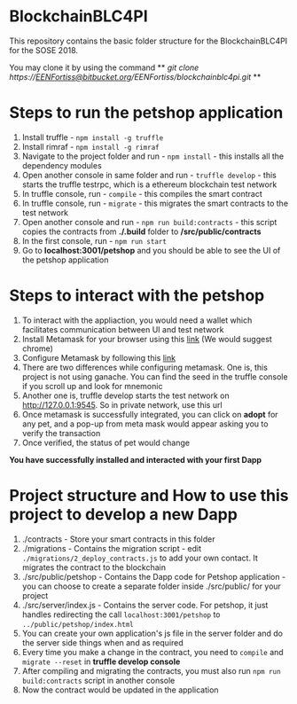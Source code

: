 # BlockchainBLC4PI
This repository contains the basic folder structure for the BlockchainBLC4PI for the SOSE 2018.

You may clone it by using the command ** *git clone https://EENFortiss@bitbucket.org/EENFortiss/blockchainblc4pi.git* **

# Steps to run the petshop application
1. Install truffle - `npm install -g truffle`
2. Install rimraf - `npm install -g rimraf`
3. Navigate to the project folder and run - `npm install` - this installs all the dependency modules
4. Open another console in same folder and run - `truffle develop` - this starts the truffle testrpc, which is a ethereum blockchain test network
5. In truffle console, run - `compile` - this compiles the smart contract
6. In truffle console, run - `migrate` - this migrates the smart contracts to the test network
7. Open another console and run - `npm run build:contracts` - this script copies the contracts from **./.build** folder to **/src/public/contracts**  
8. In the first console, run - `npm run start`
9. Go to **localhost:3001/petshop** and you should be able to see the UI of the petshop application

# Steps to interact with the petshop
1. To interact with the appliaction, you would need a wallet which facilitates communication between UI and test network
2. Install Metamask for your browser using this [link](https://metamask.io/) (We would suggest chrome) 
3. Configure Metamask by following this [link](http://truffleframework.com/tutorials/pet-shop#installing-and-configuring-metamask)
4. There are two differences while configuring metamask. One is, this project is not using ganache. You can find the seed in the truffle console if you scroll up and look for mnemonic
5. Another one is, truffle develop starts the test network on http://127.0.0.1:9545. So in private network, use this url
6. Once metamask is successfully integrated, you can click on **adopt** for any pet, and a pop-up from meta mask would appear asking you to verify the transaction
7. Once verified, the status of pet would change

**You have successfully installed and interacted with your first Dapp**

# Project structure and How to use this project to develop a new Dapp
1. ./contracts - Store your smart contracts in this folder
2. ./migrations - Contains the migration script - edit `./migrations/2_deploy_contracts.js` to add your own contact. It migrates the contract to the blockchain
3. ./src/public/petshop - Contains the Dapp code for Petshop application - you can choose to create a separate folder inside ./src/public/ for your project
4. ./src/server/index.js - Contains the server code. For petshop, it just handles redirecting the call `localhost:3001/petshop` to `../public/petshop/index.html`
5. You can create your own application's js file in the server folder and do the server side things when and as required
6. Every time you make a change in the contract, you need to `compile` and `migrate --reset` in **truffle develop console**
7. After compiling and migrating the contracts, you must also run `npm run build:contracts` script in another console
8. Now the contract would be updated in the application
